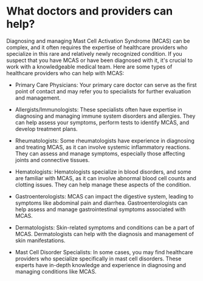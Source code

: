 # What doctors and providers can help?

Diagnosing and managing Mast Cell Activation Syndrome (MCAS) can be complex, and it often requires the expertise of healthcare providers who specialize in this rare and relatively newly recognized condition. If you suspect that you have MCAS or have been diagnosed with it, it's crucial to work with a knowledgeable medical team. Here are some types of healthcare providers who can help with MCAS:

* Primary Care Physicians: Your primary care doctor can serve as the first point of contact and may refer you to specialists for further evaluation and management.

* Allergists/Immunologists: These specialists often have expertise in diagnosing and managing immune system disorders and allergies. They can help assess your symptoms, perform tests to identify MCAS, and develop treatment plans.

* Rheumatologists: Some rheumatologists have experience in diagnosing and treating MCAS, as it can involve systemic inflammatory reactions. They can assess and manage symptoms, especially those affecting joints and connective tissues.

* Hematologists: Hematologists specialize in blood disorders, and some are familiar with MCAS, as it can involve abnormal blood cell counts and clotting issues. They can help manage these aspects of the condition.

* Gastroenterologists: MCAS can impact the digestive system, leading to symptoms like abdominal pain and diarrhea. Gastroenterologists can help assess and manage gastrointestinal symptoms associated with MCAS.

* Dermatologists: Skin-related symptoms and conditions can be a part of MCAS. Dermatologists can help with the diagnosis and management of skin manifestations.

* Mast Cell Disorder Specialists: In some cases, you may find healthcare providers who specialize specifically in mast cell disorders. These experts have in-depth knowledge and experience in diagnosing and managing conditions like MCAS.
